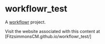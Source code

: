 # workflowr_test

A [workflowr][] project.

[workflowr]: https://github.com/jdblischak/workflowr
Visit the website associated with this content at [FitzsimmonsCM.github.io/workflowr_test/]
